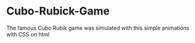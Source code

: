 # Cubo-Rubick-Game
The famous Cubo Rubik game was simulated with this simple animations with CSS on html
